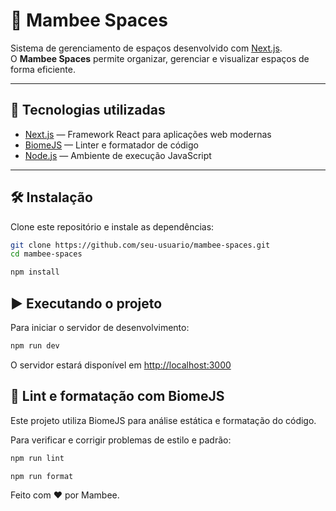 # 🏢 Mambee Spaces

Sistema de gerenciamento de espaços desenvolvido com [Next.js](https://nextjs.org/).  
O **Mambee Spaces** permite organizar, gerenciar e visualizar espaços de forma eficiente.

---

## 🚀 Tecnologias utilizadas

- [Next.js](https://nextjs.org/) — Framework React para aplicações web modernas
- [BiomeJS](https://biomejs.dev/) — Linter e formatador de código
- [Node.js](https://nodejs.org/) — Ambiente de execução JavaScript

---

## 🛠️ Instalação

Clone este repositório e instale as dependências:

```bash
git clone https://github.com/seu-usuario/mambee-spaces.git
cd mambee-spaces

npm install
```

## ▶️ Executando o projeto

Para iniciar o servidor de desenvolvimento:

```bash
npm run dev
```

O servidor estará disponível em [http://localhost:3000](http://localhost:3000)

## 🧹 Lint e formatação com BiomeJS

Este projeto utiliza BiomeJS  para análise estática e formatação do código.

Para verificar e corrigir problemas de estilo e padrão:

```bash
npm run lint

npm run format
```

Feito com ❤️ por Mambee.